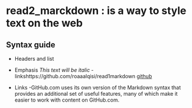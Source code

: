 # read2_marckdown : is a way to style text on the web
## Syntax guide
- Headers and list

- Emphasis
  *This text will be italic*
-linkshttps://github.com/roaaalqisi/read1markdown
[github]()
- Links
-GitHub.com uses its own version of the Markdown syntax that provides an additional set of useful features, many of which make it easier to work with content on GitHub.com.
